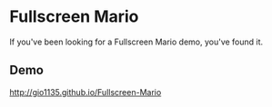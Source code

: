# Fullscreen Mario
If you've been looking for a Fullscreen Mario demo, you've found it.
## Demo
<a href='http://gio1135.github.io/Fullscreen-Mario' target='_blank'>http://gio1135.github.io/Fullscreen-Mario</a>
